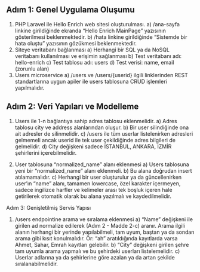 

## Adım 1: Genel Uygulama Oluşumu
1) PHP Laravel ile Hello Enrich web sitesi oluşturulması.
    a) /ana-sayfa linkine girildiğinde ekranda “Hello Enrich MainPage” yazısının
    gösterilmesi beklenmektedir.
    b) /hata linkine girildiğinde “Sistemde bir hata oluştu” yazısının gözükmesi
    beklenmektedir.
2) Siteye veritabanı bağlanması
    a) Herhangi bir SQL ya da NoSQL veritabanı kullanılması ve erişimin sağlanması
    b) Test veritabanı adı: hello-enrich
    c) Test tablosu adı: users
    d) Test verisi: name, email (zorunlu alan)
3) Users microservice
    a) /users ve /users/{userid} ilgili linklerinden REST standartlarına uygun apiler ile
    users tablosuna CRUD işlemleri yapılmalıdır.

## Adım 2: Veri Yapıları ve Modelleme
1) Users ile 1-n bağlantıya sahip adres tablosu eklenmelidir.
    a) Adres tablosu city ve address alanlarından oluşur.
    b) Bir user silindiğinde ona ait adresler de silinmelidir.
    c) /users ile tüm userlar listelenirken adresleri gelmemeli ancak userid ile tek user
    çekildiğinde adres bilgileri de gelmelidir.
    d) City değişkeni sadece İSTANBUL, ANKARA, İZMİR şehirlerini içerebilmelidir.
    
2) User tablosuna “normalized_name” alanı eklenmesi
    a) Users tablosuna yeni bir “normalized_name” alanı eklenmeli.
    b) Bu alana doğrudan insert atılamamalıdır.
    c) Herhangi bir user oluşturulur ya da güncellenirken user’ın “name” alanı, tamamen
    lowercase, özel karakter içermeyen, sadece ingilizce harfler ve kelimeler arası
    tek boşluk içeren hale getirilerek otomatik olarak bu alana yazılmalı ve
    kaydedilmelidir.

Adım 3: Genişletilmiş Servis Yapısı
1) /users endpointine arama ve sıralama eklenmesi
    a) “Name” değişkeni ile girilen ad normalize edilerek (Adım 2 - Madde 2-c) aranır.
    Arama ilgili alanın herhangi bir yerinde yapılabilmeli, tam uyum, baştan ya da
    sondan arama gibi kısıt konulmalıdır. Ör: “ah” aratıldığında kayıtlarda varsa
    Ahmet, Sahar, Emrah kayıtları gelebilir.
    b) “City” değişkeni girilen şehre tam uyumla arama yapmalı ve bu şehirdeki userları
    listelemelidir.
    c) Userlar adlarına ya da şehirlerine göre azalan ya da artan şekilde
    sıralanabilmelidir.